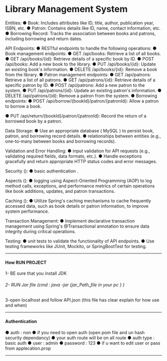 # Library Management System 

Entities:
● Book: Includes attributes like ID, title, author, publication year, ISBN, etc.
● Patron: Contains details like ID, name, contact information, etc.
● Borrowing Record: Tracks the association between books and patrons,
including borrowing and return dates.

API Endpoints:
●  RESTful endpoints to handle the following operations:
● Book management endpoints:
● GET /api/books: Retrieve a list of all books.
● GET /api/books/{id}: Retrieve details of a specific book by ID.
● POST /api/books: Add a new book to the library.
● PUT /api/books/{id}: Update an existing book's information.
● DELETE /api/books/{id}: Remove a book from the library.
● Patron management endpoints:
● GET /api/patrons: Retrieve a list of all patrons.
● GET /api/patrons/{id}: Retrieve details of a specific patron by ID.
● POST /api/patrons: Add a new patron to the system.
● PUT /api/patrons/{id}: Update an existing patron's information.
● DELETE /api/patrons/{id}: Remove a patron from the system.
● Borrowing endpoints:
● POST /api/borrow/{bookId}/patron/{patronId}: Allow a patron to
borrow a book.

● PUT /api/return/{bookId}/patron/{patronId}: Record the return of a borrowed book by a patron.

Data Storage:
● Use an appropriate database ( MySQL ) to persist book, patron, and borrowing record details.
●  relationships between entities (e.g., one-to-many between books and borrowing records).

Validation and Error Handling:
●  input validation for API requests (e.g., validating required fields, data formats, etc.).
● Handle exceptions gracefully and return appropriate HTTP status codes and error messages.

Security ():
●  basic authentication .

Aspects ():
● logging using Aspect-Oriented Programming (AOP) to log method calls, exceptions, and performance metrics of certain operations like book additions, updates, and patron transactions.

Caching ():
● Utilize Spring's caching mechanisms to cache frequently accessed data, such as book details or patron information, to improve system performance.

Transaction Management:
● Implement declarative transaction management using Spring's @Transactional annotation to ensure data integrity during critical operations.

Testing:
●  unit tests to validate the functionality of API endpoints.
● Use testing frameworks like JUnit, Mockito, or SpringBootTest for testing.

----------------------------------------------------------------------------

#### How RUN PROJECT

1- BE sure that you install JDK
###### 2- RUN Jar file (cmd : java -jar {jar_Path_file in your pc }  )
3-open localhost and follow API.json (this file has clear explain for how use and when)


------------------------------------------------------------------------------
#### Authentication 

● auth : non 
● if you need to open auth (open pom file and un hash security dependancy)
● your auth route will be on all route 
● auth type : basic auth 
● user : admin
● password : 123
● if u want to edit user or pass from applecation.prop


------------------------------------------------------------------------------------------------------

